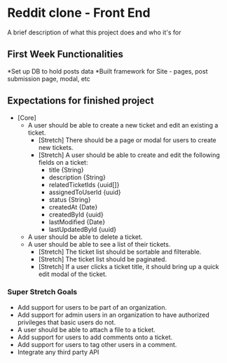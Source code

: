 # Reddit clone - Front End

A brief description of what this project does and who it's for

## First Week Functionalities

*Set up DB to hold posts data
*Built framework for Site - pages, post submission page, modal, etc

## Expectations for finished project

- [Core]
  - A user should be able to create a new ticket and edit an existing a ticket.
    - [Stretch] There should be a page or modal for users to create new tickets.
    - [Stretch] A user should be able to create and edit the following fields on a ticket:
      - title {String}
      - description {String}
      - relatedTicketIds {uuid[]}
      - assignedToUserId {uuid}
      - status {String}
      - createdAt {Date}
      - createdById {uuid}
      - lastModified {Date}
      - lastUpdatedById {uuid}
  - A user should be able to delete a ticket.
  - A user should be able to see a list of their tickets.
    - [Stretch] The ticket list should be sortable and filterable.
    - [Stretch] The ticket list should be paginated.
    - [Stretch] If a user clicks a ticket title, it should bring up a quick edit modal of the ticket.

### Super Stretch Goals

- Add support for users to be part of an organization.
- Add support for admin users in an organization to have authorized privileges that basic users do not.
- A user should be able to attach a file to a ticket.
- Add support for users to add comments onto a ticket.
- Add support for users to tag other users in a comment.
- Integrate any third party API
